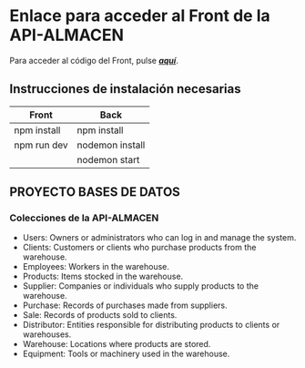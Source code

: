 # Enlace para acceder al Front de la API-ALMACEN

Para acceder al código del Front, pulse **_[aquí](https://github.com/pablarce/ALMACEN-FRONT.git)_**.

## Instrucciones de instalación necesarias

| Front       | Back            |
| ----------- | --------------- |
| npm install | npm install     |
| npm run dev | nodemon install |
|             | nodemon start    |

## PROYECTO BASES DE DATOS

### Colecciones de la API-ALMACEN

- Users: Owners or administrators who can log in and manage the system.
- Clients: Customers or clients who purchase products from the warehouse.
- Employees: Workers in the warehouse.
- Products: Items stocked in the warehouse.
- Supplier: Companies or individuals who supply products to the warehouse.
- Purchase: Records of purchases made from suppliers.
- Sale: Records of products sold to clients.
- Distributor: Entities responsible for distributing products to clients or warehouses.
- Warehouse: Locations where products are stored.
- Equipment: Tools or machinery used in the warehouse.

